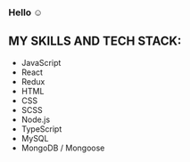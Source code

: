 ### Hello :relaxed:

## MY SKILLS AND TECH STACK:
- JavaScript
- React
- Redux
- HTML
- CSS
- SCSS
- Node.js
- TypeScript
- MySQL
- MongoDB / Mongoose
